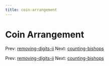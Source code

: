 ```yaml
---
title: coin-arrangement
---
```




# Coin Arrangement

Prev:
[removing-digits-ii](removing-digits-ii.md)
Next: [counting-bishops](counting-bishops.md)

Prev:
[removing-digits-ii](removing-digits-ii.md)
Next: [counting-bishops](counting-bishops.md)
